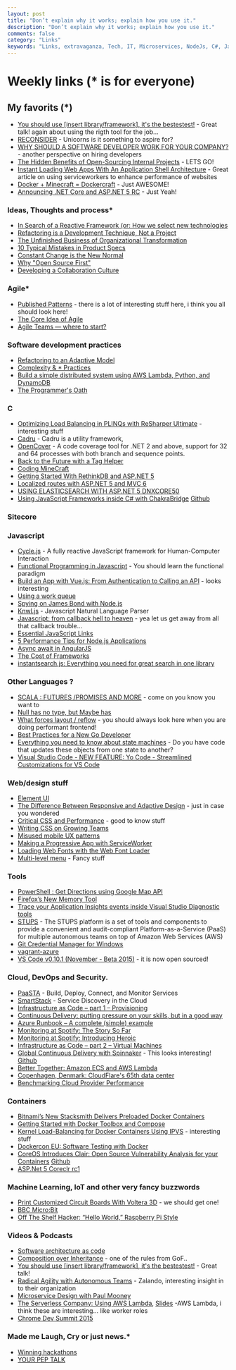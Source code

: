 ```yaml
---
layout: post
title: "Don’t explain why it works; explain how you use it."
description: "Don’t explain why it works; explain how you use it."
comments: false
category: "Links"
keywords: "Links, extravaganza, Tech, IT, Microservices, NodeJs, C#, Javascript, Solution architecture"
---
```

# Weekly links (* is for everyone) #

##   My favorits (*) ##
  * [You should use [insert library/framework], it's the bestestest!](https://www.youtube.com/watch?v=_yCz1TA0EL4) - Great talk! again about using the rigth tool for the job...
  * [RECONSIDER](https://medium.com/@dhh/reconsider-41adf356857f) - Unicorns is it something to aspire for?
  * [WHY SHOULD A SOFTWARE DEVELOPER WORK FOR YOUR COMPANY?](http://code.hootsuite.com/why-should-a-software-developer-work-for-your-company/) - another perspective on hiring developers
  * [The Hidden Benefits of Open-Sourcing Internal Projects](http://eng.rightscale.com/2015/11/18/hidden-benefits-of-open-source.html) - LETS GO!
  * [Instant Loading Web Apps With An Application Shell Architecture](https://medium.com/@addyosmani/instant-loading-web-apps-with-an-application-shell-architecture-7c0c2f10c73) - Great article on using serviceworkers to enhance performance of websites
  * [Docker + Minecraft = Dockercraft](https://github.com/docker/dockercraft) - Just AWESOME!
  * [Announcing .NET Core and ASP.NET 5 RC](http://blogs.msdn.com/b/dotnet/archive/2015/11/18/announcing-net-core-and-asp-net-5-rc.aspx) - Just Yeah!

  
###  Ideas, Thoughts and process* ###
  * [In Search of a Reactive Framework (or: How we select new technologies](http://tech.ticketmaster.com/2015/11/12/in-search-of-a-reactive-framework-or-how-we-select-new-technologies/)
  * [Refactoring is a Development Technique, Not a Project](http://blog.ndepend.com/refactoring-is-a-development-technique-not-a-project/)
  * [The Unfinished Business of Organizational Transformation](https://www.thoughtworks.com/insights/blog/unfinished-business-organizational-transformation)
  * [10 Typical Mistakes in Product Specs](https://dzone.com/articles/10-typical-mistakes-in-specs)
  * [Constant Change is the New Normal](https://www.thoughtworks.com/insights/blog/constant-change-new-normal)
  * [Why "Open Source First"](https://tech.zalando.com/blog/why-open-source-first/)
  * [Developing a Collaboration Culture](https://www.thoughtworks.com/insights/blog/developing-collaboration-culture)
 
### Agile* ###
  * [Published Patterns](https://sites.google.com/a/scrumplop.org/published-patterns/) - there is a lot of interesting stuff here, i think you all should look here!
  * [The Core Idea of Agile](https://dzone.com/articles/the-core-idea-of-agile)
  * [Agile Teams — where to start?](http://allegro.tech/2015/11/agile-teams-how-to-start.html)

###  Software development practices ###
  * [Refactoring to an Adaptive Model](http://martinfowler.com/articles/refactoring-adaptive-model.html)
  * [Complexity & * Practices](http://dtor.com/halfire/2015/11/13/complexity_____practices.html)
  * [Build a simple distributed system using AWS Lambda, Python, and DynamoDB](http://tech.adroll.com/blog/dev/2015/11/16/count-things-with-aws-lambda-python-and-dynamodb.html)
  * [The Programmer's Oath](http://blog.cleancoder.com/uncle-bob/2015/11/18/TheProgrammersOath.html)
 
###  **C** ###
  * [Optimizing Load Balancing in PLINQs with ReSharper Ultimate](http://blog.jetbrains.com/dotnet/2015/11/10/optimizing-load-balancing-in-plinqs-with-resharper-ultimate/) - interesting stuff
  * [Cadru](http://scottdorman.github.io/cadru/) - Cadru is a utility framework,
  * [OpenCover](https://github.com/OpenCover/opencover) - A code coverage tool for .NET 2 and above, support for 32 and 64 processes with both branch and sequence points. 
  * [Back to the Future with a Tag Helper](http://www.jeffreyfritz.com/2015/11/back-to-the-future-with-a-tag-helper/)
  * [Coding MineCraft](https://code.org/mc)
  * [Getting Started With RethinkDB and ASP.NET 5](http://www.khalidabuhakmeh.com/getting-started-with-rethinkdb-and-asp-net-5)
  * [Localized routes with ASP.NET 5 and MVC 6](http://www.strathweb.com/2015/11/localized-routes-with-asp-net-5-and-mvc-6/)
  * [USING ELASTICSEARCH WITH ASP.NET 5 DNXCORE50](http://damienbod.com/2015/11/17/using-elasticsearch-with-asp-net-5-dnxcore50/)
  * [Using JavaScript Frameworks inside C# with ChakraBridge](http://www.sitepoint.com/using-javascript-frameworks-inside-c-with-chakrabridge/) [Github](https://github.com/deltakosh/JsBridge)

###  Sitecore ###

###  Javascript ###
  * [Cycle.js](http://cycle.js.org/) - A fully reactive JavaScript framework for Human-Computer Interaction
  * [Functional Programming in Javascript](http://reactivex.io/learnrx/) - You should learn the functional paradigm
  * [Build an App with Vue.js: From Authentication to Calling an API](https://auth0.com/blog/2015/11/13/build-an-app-with-vuejs/) - looks interesting
  * [Using a work queue](http://blog.yld.io/2015/11/13/using-a-work-queue/)
  * [Spying on James Bond with Node.js](http://developer.telerik.com/featured/spying-on-james-bond-with-node-js/)
  * [Knwl.js](http://loadfive.com/os/knwl/) - Javascript Natural Language Parser
  * [Javascript: from callback hell to heaven](http://tech.finn.no/2015/10/16/javascript-from-callback-hell-to-heaven/) - yea let us get away from all that callback trouble...
  * [Essential JavaScript Links](https://github.com/ericelliott/essential-javascript-links)
  * [5 Performance Tips for Node.js Applications](https://www.nginx.com/blog/5-performance-tips-for-node-js-applications/)
  * [Async await in AngularJS](https://labs.magnet.me/nerds/2015/11/16/async-await-in-angularjs.html)
  * [The Cost of Frameworks ](https://aerotwist.com/blog/the-cost-of-frameworks/)
  * [instantsearch.js: Everything you need for great search in one library](https://blog.algolia.com/announcing-instantsearch-js-everything-you-need-for-great-search-in-one-library/)

###  Other Languages ?  ###
  * [SCALA : FUTURES /PROMISES AND MORE](https://sachabarbs.wordpress.com/2015/11/11/scala-futures-promises-and-more/) - come on you know you want to
  * [Null has no type, but Maybe has](http://blog.ploeh.dk/2015/11/13/null-has-no-type-but-maybe-has/)
  * [What forces layout / reflow](https://gist.github.com/paulirish/5d52fb081b3570c81e3a) - you should always look here when you are doing performant frontend!
  * [Best Practices for a New Go Developer](http://blog.codeship.com/best-practices-for-a-new-go-developer/)
  * [Everything you need to know about state machines](https://kev.inburke.com/kevin/state-machines/) - Do you have code that updates these objects from one state to another?
  * [Visual Studio Code - NEW FEATURE: Yo Code - Streamlined Customizations for VS Code](http://blogs.msdn.com/b/user_ed/archive/2015/11/17/visual-studio-code-new-feature-yo-code-streamlined-customizations-for-vs-code.aspx)

###  Web/design stuff ###
  * [Element UI](http://elemental-ui.com/)
  * [The Difference Between Responsive and Adaptive Design](https://css-tricks.com/the-difference-between-responsive-and-adaptive-design/) - just in case you wondered
  * [Critical CSS and Performance](http://dbushell.com/2015/02/19/critical-css-and-performance/) - good to know stuff
  * [Writing CSS on Growing Teams](http://alistapart.com/blog/post/writing-css-on-growing-teams)
  * [Misused mobile UX patterns](https://medium.com/@kollinz/misused-mobile-ux-patterns-84d2b6930570)
  * [Making a Progressive App with ServiceWorker](https://ponyfoo.com/articles/progressive-app-serviceworker)
  * [Loading Web Fonts with the Web Font Loader](https://css-tricks.com/loading-web-fonts-with-the-web-font-loader/)
  * [Multi-level menu](http://tympanus.net/codrops/2015/11/17/multi-level-menu/) - Fancy stuff
 
###  Tools ###
  * [PowerShell : Get Directions using Google Map API](https://geekeefy.wordpress.com/2015/11/14/powershell-get-directions-using-google-map-api/)
  * [Firefox’s New Memory Tool](https://hacks.mozilla.org/2015/11/firefoxs-new-memory-tool/)
  * [Trace your Application Insights events inside Visual Studio Diagnostic tools](http://dailydotnettips.com/2015/11/04/trace-your-application-insights-events-inside-visual-studio-diagnostic-tools/)
  * [STUPS](https://stups.io/) - The STUPS platform is a set of tools and components to provide a convenient and audit-compliant Platform-as-a-Service (PaaS) for multiple autonomous teams on top of Amazon Web Services (AWS)
  * [Git Credential Manager for Windows](https://github.com/Microsoft/Git-Credential-Manager-for-Windows)
  * [vagrant-azure](https://github.com/Azure/vagrant-azure)
  * [VS Code v0.10.1 (November - Beta 2015)](https://code.visualstudio.com/updates#vscode) - it is now open sourced!

###  Cloud, DevOps and Security.  ###
  * [PaaSTA](https://github.com/Yelp/paasta/) - Build, Deploy, Connect, and Monitor Services
  * [SmartStack](http://nerds.airbnb.com/smartstack-service-discovery-cloud/) - Service Discovery in the Cloud
  * [Infrastructure as Code – part 1 – Provisioning](https://www.future-processing.pl/blog/infrastructure-as-code-provisioning/)
  * [Continuous Delivery: putting pressure on your skills, but in a good way](https://jaxenter.com/continuous-delivery-putting-pressure-on-your-skills-but-in-a-good-way-120823.html)
  * [Azure Runbook – A complete (simple) example](http://vincentlauzon.com/2015/11/01/azure-runbook-a-complete-simple-example/)
  * [Monitoring at Spotify: The Story So Far](https://labs.spotify.com/2015/11/16/monitoring-at-spotify-the-story-so-far/)
  * [Monitoring at Spotify: Introducing Heroic](https://labs.spotify.com/2015/11/17/monitoring-at-spotify-introducing-heroic/)
  * [Infrastructure as Code – part 2 – Virtual Machines](https://www.future-processing.pl/blog/infrastructure-as-code-virtual-machines/)
  * [Global Continuous Delivery with Spinnaker](http://techblog.netflix.com/2015/11/global-continuous-delivery-with.html) - This looks interesting! [Github](https://github.com/spinnaker/spinnaker)
  * [Better Together: Amazon ECS and AWS Lambda](https://aws.amazon.com/blogs/compute/better-together-amazon-ecs-and-aws-lambda/)
  * [Copenhagen, Denmark: CloudFlare's 65th data center](https://blog.cloudflare.com/copenhagen-denmark-cloudflares-65th-data-center/)
  * [Benchmarking Cloud Provider Performance](http://www.acmebenchmarking.com/2015/11/benchmarking-cloud-provider-performance.html)

### Containers ###
  * [Bitnami’s New Stacksmith Delivers Preloaded Docker Containers](http://thenewstack.io/bitnami-announces-stacksmith/)
  * [Getting Started with Docker Toolbox and Compose](http://blog.docker.com/2015/11/docker-toolbox-compose/)
  * [Kernel Load-Balancing for Docker Containers Using IPVS](http://blog.codeship.com/kernel-load-balancing-for-docker-containers-using-ipvs/) - interesting stuff
  * [Dockercon EU: Software Testing with Docker](http://thenewstack.io/software-testing-docker/)
  * [CoreOS Introduces Clair: Open Source Vulnerability Analysis for your Containers](https://coreos.com/blog/vulnerability-analysis-for-containers) [Github](https://github.com/coreos/clair)
  * [ASP.Net 5 Coreclr rc1](https://hub.docker.com/r/microsoft/aspnet/)

### Machine Learning, IoT and other very fancy buzzwords ###
  * [Print Customized Circuit Boards With Voltera 3D](http://thenewstack.io/voltera-3d-prints-circuit-boards-minutes/) - we should get one!
  * [BBC Micro:Bit](http://blogs.msdn.com/b/uk_faculty_connection/archive/2015/11/12/bbc-micro-bit.aspx)
  * [Off The Shelf Hacker: “Hello World,” Raspberry Pi Style](http://thenewstack.io/off-shelf-hacker-hello-world-pi-style/)

###  Videos & Podcasts ###
  * [Software architecture as code](http://www.codingthearchitecture.com/2015/11/16/video_software_architecture_as_code.html)
  * [Composition over Inheritance](https://www.youtube.com/watch?v=wfMtDGfHWpA) - one of the rules from GoF..
  * [You should use [insert library/framework], it's the bestestest!](https://www.youtube.com/watch?v=_yCz1TA0EL4) - Great talk!
  * [Radical Agility with Autonomous Teams](https://www.youtube.com/watch?v=JXRTkj4pdO4) - Zalando, interesting insight in to their organization
  * [Microservice Design with Paul Mooney](http://www.dotnetrocks.com/default.aspx?ShowNum=1218)
  * [The Serverless Company: Using AWS Lambda](https://www.youtube.com/watch?v=U8ODkSCJpJU), [Slides](http://www.slideshare.net/AmazonWebServices/arc308-the-serverless-company-using-aws-lambda) -AWS Lambda, i think these are interesting... like worker roles  
  * [Chrome Dev Summit 2015](https://www.youtube.com/playlist?list=PLNYkxOF6rcICcHeQY02XLvoGL34rZFWZn#chromedevsummit)
 
###  Made me Laugh, Cry or just news.* ###
  * [Winning hackathons](http://glebbahmutov.com/blog/winning-hackathons/)
  * [YOUR PEP TALK](http://www.fastcocreate.com/3053684/let-this-seamless-blend-of-coach-speeches-from-sports-movies-be-your-pep-talk-today)
